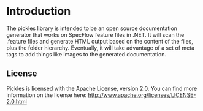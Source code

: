 Introduction
============

The pickles library is intended to be an open source documentation generator that works on SpecFlow feature files in .NET.  It will scan the .feature files and generate HTML output based on the content of the files, plus the folder hierarchy.  Eventually, it will take advantage of a set of meta tags to add things like images to the generated documentation.

License
-------

Pickles is licensed with the Apache License, version 2.0.  You can find more information on the license here: http://www.apache.org/licenses/LICENSE-2.0.html